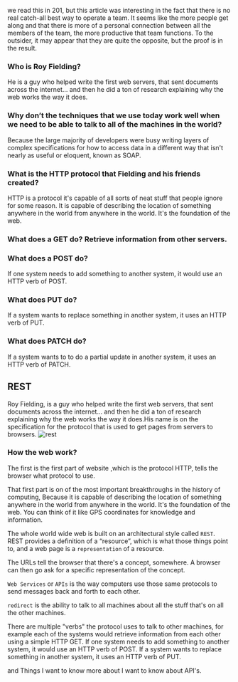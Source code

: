 we read this in 201, but this article was interesting in the fact that there is no real catch-all best way to operate a team. It seems like the more people get along and that there is more of a personal connection between all the members of the team, the more productive that team functions. To the outsider, it may appear that they are quite the opposite, but the proof is in the result.

### Who is Roy Fielding?
He is a guy who helped write the first web servers, that sent documents across the internet… and then he did a ton of research explaining why the web works the way it does.

### Why don’t the techniques that we use today work well when we need to be able to talk to all of the machines in the world?
Because the large majority of developers were busy writing layers of complex specifications for how to access data in a different way that isn't nearly as useful or eloquent, known as SOAP.

### What is the HTTP protocol that Fielding and his friends created?
HTTP is a protocol it's capable of all sorts of neat stuff that people ignore for some reason. It is capable of describing the location of something anywhere in the world from anywhere in the world. It's the foundation of the web.

### What does a GET do? Retrieve information from other servers.

### What does a POST do?

If one system needs to add something to another system, it would use an HTTP verb of POST.
### What does PUT do?

If a system wants to replace something in another system, it uses an HTTP verb of PUT.

### What does PATCH do?
 If a system wants to to do a partial update in another system, it uses an HTTP verb of PATCH.

## REST
Roy Fielding, is a guy who helped write the first web servers, that sent documents across the internet… and then he did a ton of research explaining why the web works the way it does.His name is on the specification for the protocol that is used to get pages from servers to browsers.
![rest](https://www.seobility.net/en/wiki/images/f/f1/Rest-API.png)

### How the web work?
 The first is the first part of website ,which is the protocol HTTP, tells the browser what protocol to use.

That first part is on of the most important breakthroughs in the history of computing, Because it is capable of describing the location of something anywhere in the world from anywhere in the world. It's the foundation of the web. You can think of it like GPS coordinates for knowledge and information.

The whole world wide web is built on an architectural style called `REST`. REST provides a definition of a “resource”, which is what those things point to, and a web page is a `representation` of a resource.

The URLs tell the browser that there's a concept, somewhere. A browser can then go ask for a specific representation of the concept.

`Web Services` or `APIs` is the way computers use those same protocols to send messages back and forth to each other.

`redirect` is the ability to talk to all machines about all the stuff that's on all the other machines.

There are multiple "verbs" the protocol uses to talk to other machines, for example each of the systems would retrieve information from each other using a simple HTTP GET. If one system needs to add something to another system, it would use an HTTP verb of POST. If a system wants to replace something in another system, it uses an HTTP verb of PUT.

and Things I want to know more about I want to know about API's.
